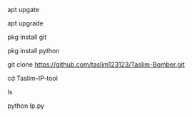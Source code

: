 apt upgate

apt upgrade

pkg install git

pkg install python

git clone https://github.com/taslim123123/Taslim-Bomber.git

cd Taslim-IP-tool

ls

python Ip.py

